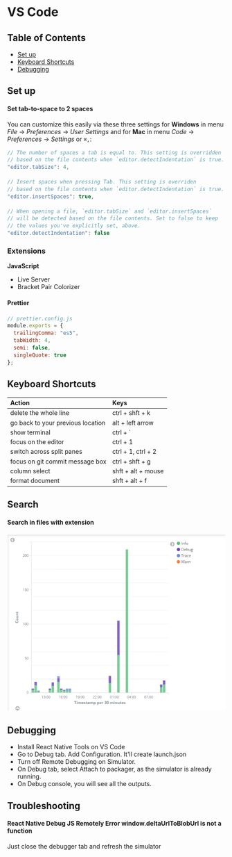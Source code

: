 # VS Code

## Table of Contents

* [Set up](vs-code.md#table-of-contents)
* [Keyboard Shortcuts](vs-code.md#keyboard-shortcuts)
* [Debugging](vs-code.md#debugging)

## Set up

#### Set tab-to-space to 2 spaces

 You can customize this easily via these three settings for **Windows** in menu _File_ → _Preferences_ → _User Settings_ and for **Mac** in menu _Code_ → _Preferences_ → _Settings_ or `⌘,`:

```javascript
// The number of spaces a tab is equal to. This setting is overridden
// based on the file contents when `editor.detectIndentation` is true.
"editor.tabSize": 4,

// Insert spaces when pressing Tab. This setting is overriden
// based on the file contents when `editor.detectIndentation` is true.
"editor.insertSpaces": true,

// When opening a file, `editor.tabSize` and `editor.insertSpaces`
// will be detected based on the file contents. Set to false to keep
// the values you've explicitly set, above.
"editor.detectIndentation": false
```

### Extensions

**JavaScript**

* Live Server
* Bracket Pair Colorizer

#### Prettier

```javascript
// prettier.config.js
module.exports = {
  trailingComma: "es5",
  tabWidth: 4,
  semi: false,
  singleQuote: true
};
```

## Keyboard Shortcuts

| Action | Keys |
| :--- | :--- |
| delete the whole line | ctrl + shft + k |
| go back to your previous location | alt + left arrow |
| show terminal | ctrl + \` |
| focus on the editor | ctrl + 1 |
| switch across split panes | ctrl + 1, ctrl + 2 |
| focus on git commit message box | ctrl + shft + g |
| column select | shft + alt + mouse |
| format document | shft + alt + f |

## Search

#### Search in files with extension

![](../.gitbook/assets/image%20%2814%29.png)



## Debugging

* Install React Native Tools on VS Code
* Go to Debug tab. Add Configuration. It'll create launch.json
* Turn off Remote Debugging on Simulator. 
* On Debug tab, select Attach to packager, as the simulator is already running. 
* On Debug console, you will see all the outputs.

## Troubleshooting

#### React Native Debug JS Remotely Error window.deltaUrlToBlobUrl is not a function

Just close the debugger tab and refresh the simulator


